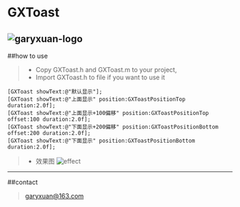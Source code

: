 # GXToast
![garyxuan-logo](http://a3.qpic.cn/psb?/V13cefHz22OeKo/zqOQVQhPTW8866VOdMoB37E5*550rDtDUtxy7ZX2WDo!/b/dNoAAAAAAAAA&bo=fQBbAAAAAAADBwQ!&rf=viewer_4)
------
##how to use

>* Copy GXToast.h and GXToast.m to your project,
>* Import GXToast.h to file if you want to use it
```objc 
[GXToast showText:@"默认显示"];
[GXToast showText:@"上面显示" position:GXToastPositionTop duration:2.0f]; 
[GXToast showText:@"上面显示+100偏移" position:GXToastPositionTop offset:100 duration:2.0f]; 
[GXToast showText:@"下面显示+200偏移" position:GXToastPositionBottom offset:200 duration:2.0f]; 
[GXToast showText:@"下面显示" position:GXToastPositionBottom duration:2.0f]; 
```
>* 效果图
![effect](http://a1.qpic.cn/psb?/V13cefHz22OeKo/yQTg64r6fgTysot2HgXYtCXJaeRIOsEuBXE9rojemDg!/b/dAsBAAAAAAAA&bo=gALAAwAAAAADB2M!&rf=viewer_4)
-------

##contact
> garyxuan@163.com




